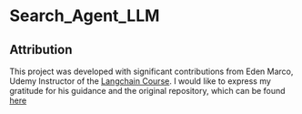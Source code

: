 # Search_Agent_LLM
## Attribution

This project was developed with significant contributions from Eden Marco, Udemy Instructor of the [Langchain Course](https://www.udemy.com/course/langchain/?referralCode=D981B8213164A3EA91AC). I would like to express my gratitude for his guidance and the original repository, which can be found [here](https://github.com/emarco177/ice_breaker/tree/main)
